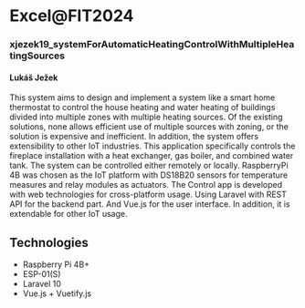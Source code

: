 # Excel@FIT2024
### xjezek19_systemForAutomaticHeatingControlWithMultipleHeatingSources
#### Lukáš Ježek

This system aims to design and implement a system like a smart home thermostat to control the house
heating and water heating of buildings divided into multiple zones with multiple heating sources. Of the
existing solutions, none allows efficient use of multiple sources with zoning, or the solution is expensive and
inefficient. In addition, the system offers extensibility to other IoT industries. This application specifically
controls the fireplace installation with a heat exchanger, gas boiler, and combined water tank. The system
can be controlled either remotely or locally. RaspberryPi 4B was chosen as the IoT platform with DS18B20
sensors for temperature measures and relay modules as actuators. The Control app is developed with web
technologies for cross-platform usage. Using Laravel with REST API for the backend part. And Vue.js for
the user interface. In addition, it is extendable for other IoT usage.

## Technologies

- Raspberry Pi 4B+
- ESP-01(S)
- Laravel 10
- Vue.js + Vuetify.js
